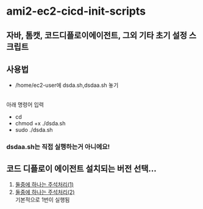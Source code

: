 # ami2-ec2-cicd-init-scripts
## 자바, 톰캣, 코드디플로이에이전트, 그외 기타 초기 설정 스크립트

## 사용법
- /home/ec2-user에 dsda.sh,dsdaa.sh 놓기


 </br> 아래 명령어 입력
- cd 
- chmod +x ./dsda.sh
- sudo ./dsda.sh
### dsdaa.sh는 직접 실행하는거 아니에요!

## 코드 디플로이 에이전트 설치되는 버전 선택...
1. [둘중에 하나는 주석처리(1)](https://github.com/nowon-kdt/ami2-ec2-cicd-init-scripts/blob/69f07e843057462df08cce5f09e326d4395e5c3a/sc/dsda.sh#L63)
2. [둘중에 하나는 주석처리(2)](https://github.com/nowon-kdt/ami2-ec2-cicd-init-scripts/blob/69f07e843057462df08cce5f09e326d4395e5c3a/sc/dsda.sh#L67)
</br> 기본적으로 1번이 실행됨
